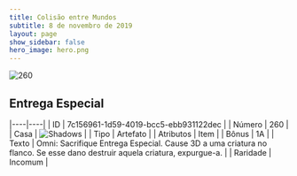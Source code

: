 ```yaml
---
title: Colisão entre Mundos
subtitle: 8 de novembro de 2019
layout: page
show_sidebar: false
hero_image: hero.png
---
```


![260](https://cdn.keyforgegame.com/media/card_front/pt/452_260_C98PWPG7H4FC_pt.png)

## Entrega Especial

|----|----|
| ID | 7c156961-1d59-4019-bcc5-ebb931122dec |
| Número | 260 |
| Casa | ![Shadows](https://archonarcana.com/images/thumb/e/ee/Shadows.png/22px-Shadows.png "Sombras") |
| Tipo | Artefato |
| Atributos | Item |
| Bônus | 1A |
| Texto | Omni: Sacrifique Entrega Especial. Cause 3D a uma criatura no flanco. Se esse dano destruir aquela criatura, expurgue-a. |
| Raridade | Incomum |
